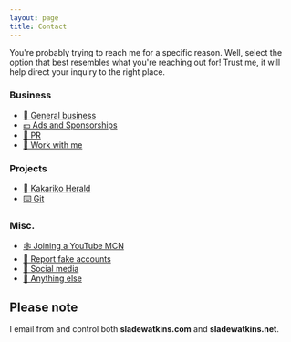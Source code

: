 ```yaml
---
layout: page
title: Contact
---
```


You're probably trying to reach me for a specific reason. Well, select the option that best resembles what you're reaching out for! Trust me, it will help direct your inquiry to the right place.

### Business
- [💼 General business](https://www.sladewatkins.com/contact/business/)
- [💵 Ads and Sponsorships](https://www.sladewatkins.com/contact/ads/)
- [📢 PR](https://www.sladewatkins.com/contact/pr/)
- [🤝 Work with me](https://www.sladewatkins.com/contact/with/)

### Projects
- [📰 Kakariko Herald](https://www.kakarikoherald.com/pages/8-contact)
- [⌨️ Git](/docs/git/)

### Misc.
- [🕸️ Joining a YouTube MCN](https://www.sladewatkins.com/contact/mcn/)
- [🥸 Report fake accounts](https://www.sladewatkins.com/contact/fakes/)
- [💬 Social media](https://linktr.ee/sladewatkins)
- [📧 Anything else](https://www.sladewatkins.com/contact/other/)

## Please note
I email from and control both **sladewatkins.com** and **sladewatkins.net**.

